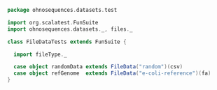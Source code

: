 
```scala
package ohnosequences.datasets.test

import org.scalatest.FunSuite
import ohnosequences.datasets._, files._

class FileDataTests extends FunSuite {

  import fileType._

  case object randomData extends FileData("random")(csv)
  case object refGenome  extends FileData("e-coli-reference")(fa)
}

```




[test/scala/fileData.scala]: fileData.scala.md
[test/scala/Datasets.scala]: Datasets.scala.md
[main/scala/illumina/package.scala]: ../../main/scala/illumina/package.scala.md
[main/scala/illumina/reads.scala]: ../../main/scala/illumina/reads.scala.md
[main/scala/fileData.scala]: ../../main/scala/fileData.scala.md
[main/scala/package.scala]: ../../main/scala/package.scala.md
[main/scala/files/files.scala]: ../../main/scala/files/files.scala.md
[main/scala/locations.scala]: ../../main/scala/locations.scala.md
[main/scala/data.scala]: ../../main/scala/data.scala.md